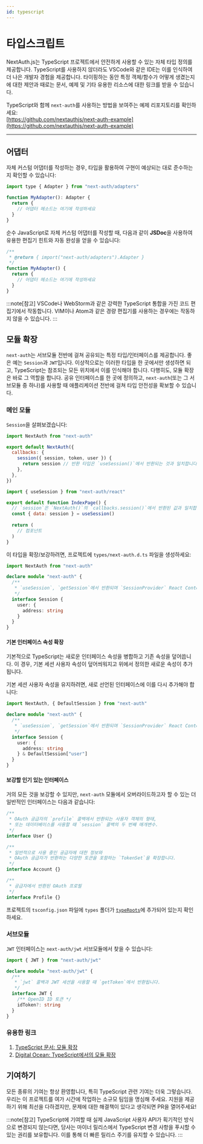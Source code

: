 ```yaml
---
id: typescript
---
```

# 타입스크립트

NextAuth.js는 TypeScript 프로젝트에서 안전하게 사용할 수 있는 자체 타입 정의를 제공합니다. TypeScript를 사용하지 않더라도 VSCode와 같은 IDE는 이를 인식하여 더 나은 개발자 경험을 제공합니다. 타이핑하는 동안 특정 객체/함수가 어떻게 생겼는지에 대한 제안과 때로는 문서, 예제 및 기타 유용한 리소스에 대한 링크를 받을 수 있습니다.

TypeScript와 함께 `next-auth`를 사용하는 방법을 보여주는 예제 리포지토리를 확인하세요:  
[https://github.com/nextauthjs/next-auth-example](https://github.com/nextauthjs/next-auth-example)

___

## 어댑터[](https://nextauth-ko.wsbox.pw/docs/getting-started/typescript#adapters "직접 링크")

자체 커스텀 어댑터를 작성하는 경우, 타입을 활용하여 구현이 예상되는 대로 준수하는지 확인할 수 있습니다:

```js
import type { Adapter } from "next-auth/adapters"

function MyAdapter(): Adapter {  
  return {    
    // 어댑터 메소드는 여기에 작성하세요
  }
}
```

순수 JavaScript로 자체 커스텀 어댑터를 작성할 때, 다음과 같이 **JSDoc**을 사용하여 유용한 편집기 힌트와 자동 완성을 얻을 수 있습니다:

```jsx
/** 
 * @return { import("next-auth/adapters").Adapter } 
 */
function MyAdapter() {  
  return {    
    // 어댑터 메소드는 여기에 작성하세요
  }
}
```

:::note[참고]
VSCode나 WebStorm과 같은 강력한 TypeScript 통합을 가진 코드 편집기에서 작동합니다. VIM이나 Atom과 같은 경량 편집기를 사용하는 경우에는 작동하지 않을 수 있습니다.
:::

## 모듈 확장[](https://nextauth-ko.wsbox.pw/docs/getting-started/typescript#module-augmentation "직접 링크")

`next-auth`는 서브모듈 전반에 걸쳐 공유되는 특정 타입/인터페이스를 제공합니다. 좋은 예는 `Session`과 `JWT`입니다. 이상적으로는 이러한 타입을 한 곳에서만 생성하면 되고, TypeScript는 참조되는 모든 위치에서 이를 인식해야 합니다. 다행히도, 모듈 확장은 바로 그 역할을 합니다. 공유 인터페이스를 한 곳에 정의하고, `next-auth`(또는 그 서브모듈 중 하나)를 사용할 때 애플리케이션 전반에 걸쳐 타입 안전성을 확보할 수 있습니다.

### 메인 모듈[](https://nextauth-ko.wsbox.pw/docs/getting-started/typescript#main-module "직접 링크")

`Session`을 살펴보겠습니다:



```jsx title="pages/api/auth/[...nextauth].ts"
import NextAuth from "next-auth"

export default NextAuth({  
  callbacks: {    
    session({ session, token, user }) {      
      return session // 반환 타입은 `useSession()`에서 반환되는 것과 일치합니다    
    },  
  },
})
```



```jsx title="pages/index.ts"
import { useSession } from "next-auth/react"

export default function IndexPage() {  
  // `session`은 `NextAuth()`의 `callbacks.session()`에서 반환된 값과 일치합니다  
  const { data: session } = useSession()  
  
  return (    
    // 컴포넌트  
  )
}
```

이 타입을 확장/보강하려면, 프로젝트에 `types/next-auth.d.ts` 파일을 생성하세요:



```ts title="types/next-auth.d.ts"
import NextAuth from "next-auth"

declare module "next-auth" {  
  /**   
   * `useSession`, `getSession`에서 반환되며 `SessionProvider` React Context에서 prop으로 수신됩니다.   
   */  
  interface Session {    
    user: {      
      address: string    
    }  
  }
}
```

#### 기본 인터페이스 속성 확장[](https://nextauth-ko.wsbox.pw/docs/getting-started/typescript#extend-default-interface-properties "직접 링크")

기본적으로 TypeScript는 새로운 인터페이스 속성을 병합하고 기존 속성을 덮어씁니다. 이 경우, 기본 세션 사용자 속성이 덮어씌워지고 위에서 정의한 새로운 속성이 추가됩니다.

기본 세션 사용자 속성을 유지하려면, 새로 선언된 인터페이스에 이를 다시 추가해야 합니다:



```ts title="types/next-auth.d.ts"
import NextAuth, { DefaultSession } from "next-auth"

declare module "next-auth" {  
  /**   
   * `useSession`, `getSession`에서 반환되며 `SessionProvider` React Context에서 prop으로 수신됩니다.   
   */  
  interface Session {    
    user: {      
      address: string    
    } & DefaultSession["user"]  
  }
}
```

#### 보강할 인기 있는 인터페이스[](https://nextauth-ko.wsbox.pw/docs/getting-started/typescript#popular-interfaces-to-augment "직접 링크")

거의 모든 것을 보강할 수 있지만, `next-auth` 모듈에서 오버라이드하고자 할 수 있는 더 일반적인 인터페이스는 다음과 같습니다:

```ts
/** 
 * OAuth 공급자의 `profile` 콜백에서 반환되는 사용자 객체의 형태, 
 * 또는 데이터베이스를 사용할 때 `session` 콜백의 두 번째 매개변수.
 */
interface User {}

/** 
 * 일반적으로 사용 중인 공급자에 대한 정보와 
 * OAuth 공급자가 반환하는 다양한 토큰을 포함하는 `TokenSet`을 확장합니다.
 */
interface Account {}

/** 
 * 공급자에서 반환된 OAuth 프로필
 */
interface Profile {}
```

프로젝트의 `tsconfig.json` 파일에 `types` 폴더가 [`typeRoots`](https://www.typescriptlang.org/tsconfig/#typeRoots)에 추가되어 있는지 확인하세요.

### 서브모듈[](https://nextauth-ko.wsbox.pw/docs/getting-started/typescript#submodules "직접 링크")

`JWT` 인터페이스는 `next-auth/jwt` 서브모듈에서 찾을 수 있습니다:



```ts title="types/next-auth.d.ts"
import { JWT } from "next-auth/jwt"

declare module "next-auth/jwt" {  
  /** 
   * `jwt` 콜백과 JWT 세션을 사용할 때 `getToken`에서 반환됩니다. 
   */  
  interface JWT {    
    /** OpenID ID 토큰 */    
    idToken?: string  
  }
}
```

### 유용한 링크[](https://nextauth-ko.wsbox.pw/docs/getting-started/typescript#useful-links "직접 링크")

1.  [TypeScript 문서: 모듈 확장](https://www.typescriptlang.org/docs/handbook/declaration-merging.html#module-augmentation)
2.  [Digital Ocean: TypeScript에서의 모듈 확장](https://www.digitalocean.com/community/tutorials/typescript-module-augmentation)

## 기여하기[](https://nextauth-ko.wsbox.pw/docs/getting-started/typescript#contributing "직접 링크")

모든 종류의 기여는 항상 환영합니다, 특히 TypeScript 관련 기여는 더욱 그렇습니다. 우리는 이 프로젝트를 여가 시간에 작업하는 소규모 팀임을 명심해 주세요. 지원을 제공하기 위해 최선을 다하겠지만, 문제에 대한 해결책이 있다고 생각되면 PR을 열어주세요!

:::note[참고]
TypeScript에 기여할 때 실제 JavaScript 사용자 API가 획기적인 방식으로 변경되지 않는다면, 당사는 마이너 릴리스에서 TypeScript 변경 사항을 푸시할 수 있는 권리를 보유합니다. 이를 통해 더 빠른 릴리스 주기를 유지할 수 있습니다.
:::